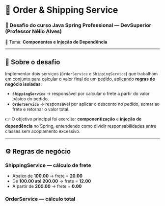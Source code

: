 # 📝 Order & Shipping Service  

### 🚀 Desafio do curso **Java Spring Professional** — DevSuperior (Professor Nélio Alves)  
📌 Tema: **Componentes e Injeção de Dependência**  

---

## 📖 Sobre o desafio  
Implementar dois serviços (`OrderService` e `ShippingService`) que trabalham em conjunto para calcular o valor final de um pedido, aplicando **regras de negócio isoladas**:  

- **`ShippingService`** → responsável por calcular o frete a partir do valor básico do pedido.  
- **`OrderService`** → responsável por aplicar o desconto no pedido, somar ao frete e retornar o valor total.  

👉 O objetivo principal foi exercitar **componentização** e **injeção de dependência** no Spring, entendendo como dividir responsabilidades entre classes sem acoplamento excessivo.  

---

## ⚙️ Regras de negócio  

### ShippingService — cálculo de frete  
- Abaixo de **100.00** → frete = **20.00**  
- De **100.00 até 200.00** → frete = **12.00**  
- A partir de **200.00** → frete = **0.00**  

### OrderService — cálculo total  
